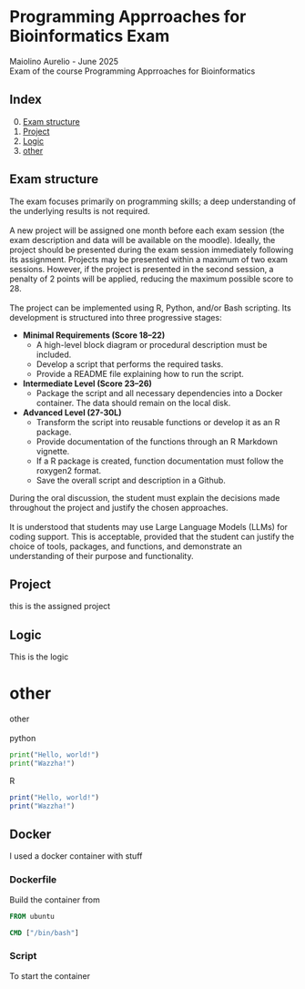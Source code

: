 # Programming Apprroaches for Bioinformatics Exam
Maiolino Aurelio - June 2025 \
Exam of the course Programming Apprroaches for Bioinformatics 

## Index
0. [Exam structure](#exam-structure)
1. [Project](#project)
2. [Logic](#logic)
3. [other](#other)

## Exam structure
The exam focuses primarily on programming skills; a deep understanding of the underlying results is not required. \
\
A new project will be assigned one month before each exam session (the exam description and data will be available on the moodle). Ideally, the project should be presented during the exam session immediately following its assignment. Projects may be presented within a maximum of two exam sessions. However, if the project is presented in the second session, a penalty of 2 points will be applied, reducing the maximum possible score to 28. \
\
The project can be implemented using R, Python, and/or Bash scripting. Its development is structured into three progressive stages: 

- **Minimal Requirements (Score 18–22)**
  - A high-level block diagram or procedural description must be included.
  - Develop a script that performs the required tasks.
  - Provide a README file explaining how to run the script.
- **Intermediate Level (Score 23–26)**
  - Package the script and all necessary dependencies into a Docker container. The data should remain on the local disk.
- **Advanced Level (27-30L)**
  - Transform the script into reusable functions or develop it as an R package.
  - Provide documentation of the functions through an R Markdown vignette.
  - If a R package is created, function documentation must follow the roxygen2 format.
  - Save the overall script and description in a Github.

During the oral discussion, the student must explain the decisions made throughout the project and justify the chosen approaches.\
\
It is understood that students may use Large Language Models (LLMs) for coding support. This is acceptable, provided that the student can justify the choice of tools, packages, and functions, and demonstrate an understanding of their purpose and functionality.

## Project
this is the assigned project 

## Logic
This is the logic

# other
other\
\
python
```python
print("Hello, world!")
print("Wazzha!")
```
R
```R
print("Hello, world!")
print("Wazzha!")
```

## Docker
I used a docker container with stuff

### Dockerfile
Build the container from 
```Dockerfile
FROM ubuntu

CMD ["/bin/bash"]
```

### Script
To start the container
